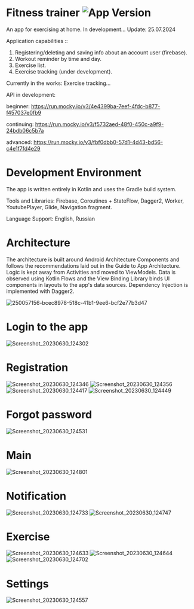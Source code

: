 # Fitness trainer <img src="https://img.shields.io/badge/version-1.1.0-green" alt="App Version">
An app for exercising at home. In development... Update: 25.07.2024

Application сapabilities ::
1. Registering/deleting and saving info about an account user (firebase).
2. Workout reminder by time and day.
3. Exercise list.
4. Exercise tracking (under development).

Currently in the works: Exercise tracking...

API in development: 

beginner: https://run.mocky.io/v3/4e4399ba-7eef-4fdc-b877-f457037e0fb9

continuing: https://run.mocky.io/v3/f5732aed-48f0-450c-a9f9-24bdb06c5b7a

advanced: https://run.mocky.io/v3/fbf0dbb0-57d1-4d43-bd56-c4e1f7fd4e29

# Development Environment

The app is written entirely in Kotlin and uses the Gradle build system.

Tools and Libraries: Firebase, Coroutines + StateFlow, Dagger2, Worker, YoutubePlayer, Glide, Navigation fragment.

Language Support: English, Russian

# Architecture

The architecture is built around Android Architecture Components and follows the recommendations laid out in the Guide to App Architecture. Logic is kept away from Activities and moved to ViewModels. Data is observed using Kotlin Flows and the View Binding Library binds UI components in layouts to the app's data sources. Dependency Injection is implemented with Dagger2.

![250057156-bcec8978-518c-41b1-9ee6-bcf2e77b3d47](https://github.com/nedumay/FitnessTrainer/assets/79632860/a631ad90-7e7e-40e2-8952-ea613b6a78cd)

# Login to the app
![Screenshot_20230630_124302](https://github.com/nedumay/FitnessTrainer/assets/79632860/f1a0f841-dc54-4432-aff6-2c243dbf8d8c)

# Registration
![Screenshot_20230630_124346](https://github.com/nedumay/FitnessTrainer/assets/79632860/613bf596-a87d-4419-a3a7-e7a229b561af)
![Screenshot_20230630_124356](https://github.com/nedumay/FitnessTrainer/assets/79632860/2cd47797-886f-486d-bce9-873e3bcb8337)
![Screenshot_20230630_124417](https://github.com/nedumay/FitnessTrainer/assets/79632860/5fa8d42f-89fe-4df9-bdeb-12047a3b83da)
![Screenshot_20230630_124449](https://github.com/nedumay/FitnessTrainer/assets/79632860/cf1631e2-d3d3-452b-88da-a9bbfec2f250)

# Forgot password
![Screenshot_20230630_124531](https://github.com/nedumay/FitnessTrainer/assets/79632860/bbd6e633-58c0-4b1a-b349-70093a940f5f)

# Main
![Screenshot_20230630_124801](https://github.com/nedumay/FitnessTrainer/assets/79632860/087ae97e-ed9e-4434-b5dd-b92b15cf417c)

# Notification
![Screenshot_20230630_124733](https://github.com/nedumay/FitnessTrainer/assets/79632860/fe11b978-7506-4b38-9be2-154639b66149)
![Screenshot_20230630_124747](https://github.com/nedumay/FitnessTrainer/assets/79632860/3c433a7e-592a-4ce5-a750-6c4956fbdd52)

# Exercise
![Screenshot_20230630_124633](https://github.com/nedumay/FitnessTrainer/assets/79632860/a1408255-4c96-4eb4-be04-6877c9e227ed)
![Screenshot_20230630_124644](https://github.com/nedumay/FitnessTrainer/assets/79632860/ced168d9-1216-411f-8f46-3a2d6db4d854)
![Screenshot_20230630_124702](https://github.com/nedumay/FitnessTrainer/assets/79632860/896bcfa5-ff1f-4301-9845-f2bc5f530990)

# Settings
![Screenshot_20230630_124557](https://github.com/nedumay/FitnessTrainer/assets/79632860/a8407363-6e6a-4f49-bef3-f0301a1fbf4c)
